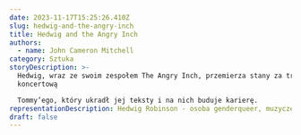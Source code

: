 ```yaml
---
date: 2023-11-17T15:25:26.410Z
slug: hedwig-and-the-angry-inch
title: Hedwig and the Angry Inch
authors:
  - name: John Cameron Mitchell
category: Sztuka
storyDescription: >-
  Hedwig, wraz ze swoim zespołem The Angry Inch, przemierza stany za trasą
  koncertową

  Tommy’ego, który ukradł jej teksty i na nich buduje karierę.
representationDescription: Hedwig Robinson - osoba genderqueer, muzycze z Wschodnich Niemiec.
draft: false
---
```

